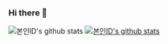 ### Hi there 👋

![본인ID's github stats](https://github-readme-stats.vercel.app/api?username=kakami1024&show_icons=true)
[![본인ID's github stats](https://github-readme-stats.vercel.app/api/top-langs/?username=kakami1024&show_icons=true&hide_border=true&title_color=004386&icon_color=004386&layout=compact)](https://github.com/kakami1024)

<!--
**kakami1024/kakami1024** is a ✨ _special_ ✨ repository because its `README.md` (this file) appears on your GitHub profile.

Here are some ideas to get you started:

- 🔭 I’m currently working on ...
- 🌱 I’m currently learning ...
- 👯 I’m looking to collaborate on ...
- 🤔 I’m looking for help with ...
- 💬 Ask me about ...
- 📫 How to reach me: ...
- 😄 Pronouns: ...
- ⚡ Fun fact: ...
-->
